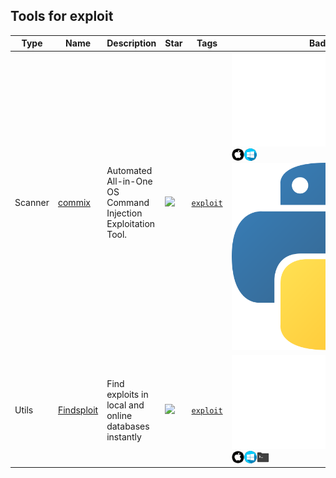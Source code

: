 
## Tools for exploit

| Type | Name | Description | Star | Tags | Badges |
| --- | --- | --- | --- | --- | --- |
|Scanner|[commix](https://github.com/commixproject/commix)|Automated All-in-One OS Command Injection Exploitation Tool.|![](https://img.shields.io/github/stars/commixproject/commix?label=%20)|[`exploit`](/categorize/tags/exploit.md)|![linux](linux.png.md)![macos](/images/apple.png)![windows](/images/windows.png)[![Python](/images/python.png)](/categorize/langs/Python.md)|
|Utils|[Findsploit](https://github.com/1N3/Findsploit)|Find exploits in local and online databases instantly|![](https://img.shields.io/github/stars/1N3/Findsploit?label=%20)|[`exploit`](/categorize/tags/exploit.md)|![linux](linux.png.md)![macos](/images/apple.png)![windows](/images/windows.png)[![Shell](/images/shell.png)](/categorize/langs/Shell.md)|


